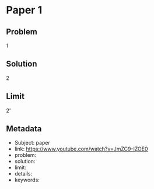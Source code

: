 # Paper 1

## Problem

1

## Solution

2

## Limit

2'


## Metadata

- Subject: paper
- link: https://www.youtube.com/watch?v=JmZC9-IZOE0
- problem: 
- solution: 
- limit: 
- details: 
- keywords: 
